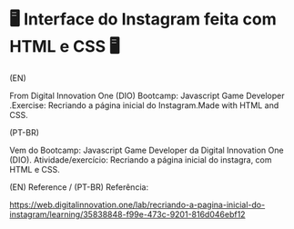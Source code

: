 # :desktop_computer: Interface do Instagram feita com HTML e CSS :desktop_computer:
(EN)

From Digital Innovation One (DIO) Bootcamp: Javascript Game Developer .Exercise: Recriando a página inicial do Instagram.Made with HTML and CSS.



(PT-BR)

Vem do Bootcamp: Javascript Game Developer da Digital Innovation One (DIO). Atividade/exercício: Recriando a página inicial do instagra, com HTML e CSS.

(EN) Reference / (PT-BR) Referência:

https://web.digitalinnovation.one/lab/recriando-a-pagina-inicial-do-instagram/learning/35838848-f99e-473c-9201-816d046ebf12